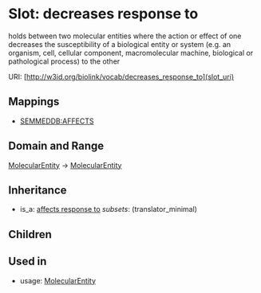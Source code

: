 # Slot: decreases response to


holds between two molecular entities where the action or effect of one decreases the susceptibility of a biological entity or system (e.g. an organism, cell, cellular component, macromolecular machine, biological or pathological process) to the other

URI: [http://w3id.org/biolink/vocab/decreases_response_to](slot_uri)
## Mappings

 * [SEMMEDDB:AFFECTS](http://purl.obolibrary.org/obo/SEMMEDDB_AFFECTS)
## Domain and Range

[MolecularEntity](MolecularEntity.md) -> [MolecularEntity](MolecularEntity.md)
## Inheritance

 *  is_a: [affects response to](affects_response_to.md) *subsets*: (translator_minimal)
## Children

## Used in

 *  usage: [MolecularEntity](MolecularEntity.md)
